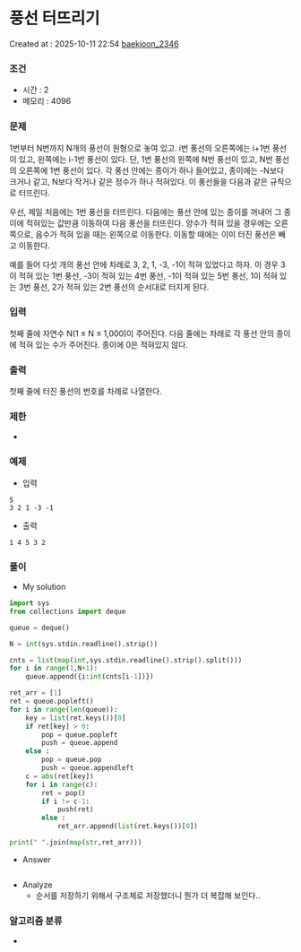 # 풍선 터뜨리기
Created at : 2025-10-11 22:54
[baekjoon_2346](https://www.acmicpc.net/problem/2346)
### 조건
- 시간 : 2
- 메모리 : 4096
### 문제
1번부터 N번까지 N개의 풍선이 원형으로 놓여 있고. i번 풍선의 오른쪽에는 i+1번 풍선이 있고, 왼쪽에는 i-1번 풍선이 있다. 단, 1번 풍선의 왼쪽에 N번 풍선이 있고, N번 풍선의 오른쪽에 1번 풍선이 있다. 각 풍선 안에는 종이가 하나 들어있고, 종이에는 -N보다 크거나 같고, N보다 작거나 같은 정수가 하나 적혀있다. 이 풍선들을 다음과 같은 규칙으로 터뜨린다.

우선, 제일 처음에는 1번 풍선을 터뜨린다. 다음에는 풍선 안에 있는 종이를 꺼내어 그 종이에 적혀있는 값만큼 이동하여 다음 풍선을 터뜨린다. 양수가 적혀 있을 경우에는 오른쪽으로, 음수가 적혀 있을 때는 왼쪽으로 이동한다. 이동할 때에는 이미 터진 풍선은 빼고 이동한다.

예를 들어 다섯 개의 풍선 안에 차례로 3, 2, 1, -3, -1이 적혀 있었다고 하자. 이 경우 3이 적혀 있는 1번 풍선, -3이 적혀 있는 4번 풍선, -1이 적혀 있는 5번 풍선, 1이 적혀 있는 3번 풍선, 2가 적혀 있는 2번 풍선의 순서대로 터지게 된다.
### 입력
첫째 줄에 자연수 N(1 ≤ N ≤ 1,000)이 주어진다. 다음 줄에는 차례로 각 풍선 안의 종이에 적혀 있는 수가 주어진다. 종이에 0은 적혀있지 않다.
### 출력
첫째 줄에 터진 풍선의 번호를 차례로 나열한다.
### 제한
- 
### 예제
- 입력
```
5
3 2 1 -3 -1
```
- 출력
```
1 4 5 3 2
``` 

### 풀이
- My solution
```python
import sys
from collections import deque

queue = deque()

N = int(sys.stdin.readline().strip())

cnts = list(map(int,sys.stdin.readline().strip().split()))
for i in range(1,N+1):
    queue.append({i:int(cnts[i-1])})

ret_arr = [1]
ret = queue.popleft()
for i in range(len(queue)):
    key = list(ret.keys())[0]
    if ret[key] > 0:
        pop = queue.popleft
        push = queue.append
    else :
        pop = queue.pop
        push = queue.appendleft
    c = abs(ret[key])
    for i in range(c):
        ret = pop()        
        if i != c-1:
            push(ret)
        else :
            ret_arr.append(list(ret.keys())[0])

print(" ".join(map(str,ret_arr)))
```

- Answer
```python

```

- Analyze
	- 순서를 저장하기 위해서 구조체로 저장했더니 뭔가 더 복잡해 보인다..
### 알고리즘 분류
- 